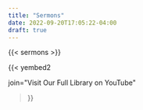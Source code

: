 ```yaml
---
title: "Sermons"
date: 2022-09-20T17:05:22-04:00
draft: true
---
```

{{< sermons >}}

{{< yembed2

join="Visit Our Full Library on YouTube"

 >}}